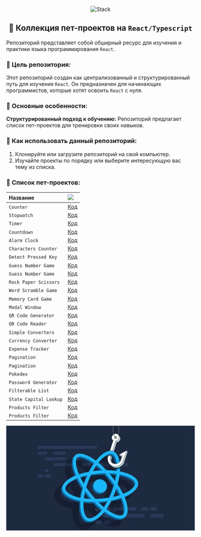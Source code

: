 <p align="center">
  <img src="https://skillicons.dev/icons?i=html,css,scss,tailwind,typescript,react,next,vite"  alt="Stack"/>
</p>

<h2 align="center">👋 Коллекция пет-проектов на <code>React/Typescript</code></h2>

Репозиторий представляет собой обширный ресурс для изучения и практики языка программирования `React`.

### 🚀 **Цель репозитория:**

Этот репозиторий создан как централизованный и структурированный путь для изучения `React`. Он предназначен для
начинающих программистов, которые хотят освоить `React` с нуля.

### 🚀 **Основные особенности:**

**Структурированный подход к обучению:** Репозиторий предлагает список пет-проектов для тренировки своих навыков.

### 🚀 **Как использовать данный репозиторий:**

1. Клонируйте или загрузите репозиторий на свой компьютер.
2. Изучайте проекты по порядку или выберите интересующую вас тему из списка.

### 🚀 **Список пет-проектов:**

| Название               | <img width='30' src="https://skillicons.dev/icons?i=github" /> |
|:-----------------------|:---------------------------------------------------------------|
| `Counter`              | [Код](projects/01-counter)                                     |
| `Stopwatch`            | [Код](projects/02-stopwatch)                                   |
| `Timer`                | [Код](projects/03-timer)                                       |
| `Countdown`            | [Код](projects/04-countdown)                                   |
| `Alarm Clock`          | [Код](projects/05-alarm-clock)                                 |
| `Characters Counter`   | [Код](projects/06-characters-counter)                          |
| `Detect Pressed Key`   | [Код](projects/07-detect-pressed-key)                          |
| `Guess Number Game`    | [Код](projects/08-guess-number)                                |
| `Guess Number Game`    | [Код](projects/09-guess-number)                                |
| `Rock Paper Scissors`  | [Код](projects/10-rock-paper-scissor)                          |
| `Word Scramble Game`   | [Код](projects/11-word-scramble-game)                          |
| `Memory Card Game`     | [Код](projects/12-memory-card)                                 |
| `Modal Window`         | [Код](projects/13-modal-window)                                |
| `QR Code Generator`    | [Код](projects/14-qr-code-generator)                           |
| `QR Code Reader`       | [Код](projects/15-qr-code-reader)                              |
| `Simple Converters`    | [Код](projects/16-simple-converters)                           |
| `Currency Converter`   | [Код](projects/17-currency-converter)                          |
| `Expense Tracker`      | [Код](projects/18-expense-tracker)                             |
| `Pagination`           | [Код](projects/19-pagination)                                  |
| `Pagination`           | [Код](projects/20-pagination)                                  |
| `Pokedex`              | [Код](projects/21-pokedex)                                     |
| `Password Generator`   | [Код](projects/22-password-generator)                          |
| `Filterable List`      | [Код](projects/23-filterable-list)                             |
| `State Capital Lookup` | [Код](projects/24-state-capital-lookup)                        |
| `Products Filter`      | [Код](projects/25-filter-products)                             |
| `Products Filter`      | [Код](projects/26-filter-products)                             |

![Превью](preview.jpg)
